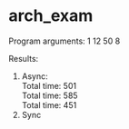 # arch_exam

Program arguments: 1 12 50 8

Results:  
1. Async:  
Total time: 501  
Total time: 585  
Total time: 451
2. Sync
